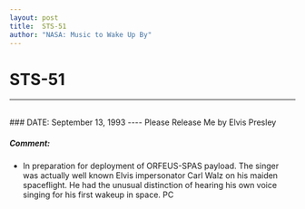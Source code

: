 ```yaml
---
layout: post
title:  STS-51
author: "NASA: Music to Wake Up By"
---
```


# STS-51
----
<br/>
### DATE: September 13, 1993
----
Please Release Me by Elvis Presley

##### Comment:
* In preparation for deployment of ORFEUS-SPAS payload. The singer was actually well known Elvis impersonator Carl Walz on his maiden spaceflight. He had the unusual distinction of hearing his own voice singing for his first wakeup in space. PC
